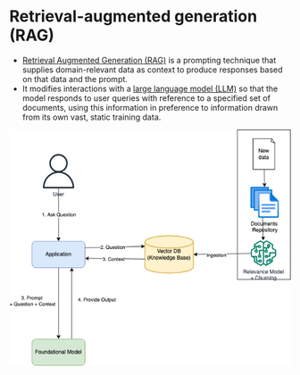 # Retrieval-augmented generation (RAG)
- [Retrieval Augmented Generation (RAG)](https://en.wikipedia.org/wiki/Retrieval-augmented_generation) is a prompting technique that supplies domain-relevant data as context to produce responses based on that data and the prompt.
- It modifies interactions with a [large language model (LLM)](../Foundational-Models/LLM.md) so that the model responds to user queries with reference to a specified set of documents, using this information in preference to information drawn from its own vast, static training data. 

![](assets/RAG-Design.png)